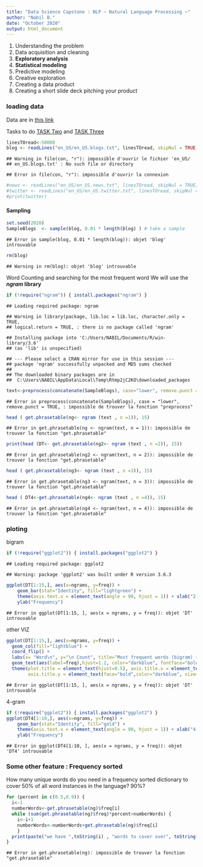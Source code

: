 ```yaml
---
title: "Data Science Capstone : NLP ~ Natural Language Processing ~"
author: "Nabil B."
date: "October 2020"
output: html_document
---
```


1. Understanding the problem
1. Data acquisition and cleaning
1. **Exploratory analysis**
1. **Statistical modeling**
1. Predictive modeling
1. Creative exploration
1. Creating a data product
1. Creating a short slide deck pitching your product

### loading data
Data are in [this link](https://d396qusza40orc.cloudfront.net/dsscapstone/dataset/Coursera-SwiftKey.zip)

Tasks to do [TASK Two](https://www.coursera.org/learn/data-science-project/supplement/BePVz/task-2-exploratory-data-analysis) and [TASK Three](https://www.coursera.org/learn/data-science-project/supplement/2IiM9/task-3-modeling)


```r
linesTOread<-50000
blog <- readLines("en_US/en_US.blogs.txt", linesTOread, skipNul = TRUE, warn = TRUE)
```

```
## Warning in file(con, "r"): impossible d'ouvrir le fichier 'en_US/
## en_US.blogs.txt' : No such file or directory
```

```
## Error in file(con, "r"): impossible d'ouvrir la connexion
```

```r
#news <- readLines("en_US/en_US.news.txt", linesTOread, skipNul = TRUE, warn = TRUE)
#twitter <- readLines("en_US/en_US.twitter.txt", linesTOread, skipNul = TRUE, warn = TRUE)
#print(twitter)
```

#### Sampling

```r
set.seed(2020)
SampleBlogs  <- sample(blog, 0.01 * length(blog) ) # take a sample
```

```
## Error in sample(blog, 0.01 * length(blog)): objet 'blog' introuvable
```

```r
rm(blog)
```

```
## Warning in rm(blog): objet 'blog' introuvable
```

Word Counting and searching for the most frequent word 
We will use the **_ngram_ library**


```r
if (!require("ngram")) { install.packages("ngram") }
```

```
## Loading required package: ngram
```

```
## Warning in library(package, lib.loc = lib.loc, character.only = TRUE,
## logical.return = TRUE, : there is no package called 'ngram'
```

```
## Installing package into 'C:/Users/NABIL/Documents/R/win-library/3.6'
## (as 'lib' is unspecified)
```

```
## --- Please select a CRAN mirror for use in this session ---
## package 'ngram' successfully unpacked and MD5 sums checked
## 
## The downloaded binary packages are in
## 	C:\Users\NABIL\AppData\Local\Temp\Rtmp2jC2KO\downloaded_packages
```

```r
text<-preprocess(concatenate(SampleBlogs), case="lower", remove.punct = TRUE, fix.spacing = TRUE)
```

```
## Error in preprocess(concatenate(SampleBlogs), case = "lower", remove.punct = TRUE, : impossible de trouver la fonction "preprocess"
```

```r
head ( get.phrasetable(ng<- ngram (text , n =1)), 15)
```

```
## Error in get.phrasetable(ng <- ngram(text, n = 1)): impossible de trouver la fonction "get.phrasetable"
```

```r
print(head (DT<- get.phrasetable(ng2<- ngram (text , n =2)), 15))
```

```
## Error in get.phrasetable(ng2 <- ngram(text, n = 2)): impossible de trouver la fonction "get.phrasetable"
```

```r
head ( get.phrasetable(ng3<- ngram (text , n =3)), 15)
```

```
## Error in get.phrasetable(ng3 <- ngram(text, n = 3)): impossible de trouver la fonction "get.phrasetable"
```

```r
head ( DT4<-get.phrasetable(ng4<- ngram (text , n =4)), 15)
```

```
## Error in get.phrasetable(ng4 <- ngram(text, n = 4)): impossible de trouver la fonction "get.phrasetable"
```

### ploting
bigram


```r
if (!require("ggplot2")) { install.packages("ggplot2") }
```

```
## Loading required package: ggplot2
```

```
## Warning: package 'ggplot2' was built under R version 3.6.3
```

```r
ggplot(DT[1:15,], aes(x=ngrams, y=freq)) + 
    geom_bar(stat="Identity", fill="lightgreen") + 
    theme(axis.text.x = element_text(angle = 90, hjust = 1)) + xlab("2-grams") + 
    ylab("Frequency")
```

```
## Error in ggplot(DT[1:15, ], aes(x = ngrams, y = freq)): objet 'DT' introuvable
```

other VIZ

```r
ggplot(DT[1:15,], aes(x=ngrams, y=freq)) +
  geom_col(fill="lightblue") +
  coord_flip() +
  labs(x= "Word\n", y="\n Count", title="Most frequent words (bigram) in the text\n")+
  geom_text(aes(label=freq),hjust=1.2, color="darkblue", fontface="bold") +
  theme(plot.title = element_text(hjust=0.5), axis.title.x = element_text(face="bold",color="darkblue", size=12), 
        axis.title.y = element_text(face="bold",color="darkblue", size=12))
```

```
## Error in ggplot(DT[1:15, ], aes(x = ngrams, y = freq)): objet 'DT' introuvable
```


4-gram

```r
if (!require("ggplot2")) { install.packages("ggplot2") }
ggplot(DT4[1:10,], aes(x=ngrams, y=freq)) + 
    geom_bar(stat="Identity", fill="gold") + 
    theme(axis.text.x = element_text(angle = 90, hjust = 1)) + xlab("4-grams") + 
    ylab("Frequency")
```

```
## Error in ggplot(DT4[1:10, ], aes(x = ngrams, y = freq)): objet 'DT4' introuvable
```

### Some other feature : Frequency sorted

How many unique words do you need in a frequency sorted dictionary to cover 50% of all word instances in the language? 90%?

```r
for (percent in c(0.5,0.9)) {
  i<-1
  numberWords<-get.phrasetable(ng)$freq[i]
  while (sum(get.phrasetable(ng)$freq)*percent>numberWords) {
    i<-i+1
    numberWords<-numberWords+get.phrasetable(ng)$freq[i]
    }
  print(paste("we have ",toString(i) , "words to cover over", toString(percent*100), "% of our Datas"))
}
```

```
## Error in get.phrasetable(ng): impossible de trouver la fonction "get.phrasetable"
```
